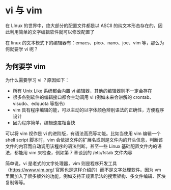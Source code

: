 # vi 与 vim

在 LInux 的世界中，绝大部分的配置文件都是以 ASCII 的纯文本形态存在的，因此利用简单的文字编辑软件就可以修改配置了

在 linux 的文本模式下的编辑器有：emacs、pico、nano、joe、vim 等，那么为何就要学 vi 呢？



## 为何要学 vim

为什么需要学习 vi ？原因如下：

- 所有 Unix Like 系统都会内置 vi 编辑器，其他的编辑器则不一定会存在
- 很多各别软件的编辑接口都会主动调用 vi (例如未来会讲解的 crontab、visudo、edquota 等指令)
- vim 具有程序编辑的能，可以主动的以字体颜色辨别语法的正确性，方便程序设计
- 因为程序简单，编辑速度相当快

可以将 vim 视作是 vi 的进阶版，有语法高亮等功能。比如当使用 vim 编辑一个  shell script 脚本时，vim 会依据文件的扩展名或则是文件内的开头信息，判断该文件的内容而自动调用该程序的语法判断。甚至一些 Linux 基础配置文件内的语法，都能用 vim 来检查，例如第 7 章谈到的 /etc/fstab 文件内容

简单说，vi 是老式的文字处理器，vim 则是程序开发工具（https://www.vim.org/ 官网也是这样介绍的）而不是文字处理软件。因为 vm 里面加入了很多额外的功能，例如支持正规表示法的搜索架构、多文件编辑、区块复制等等。

